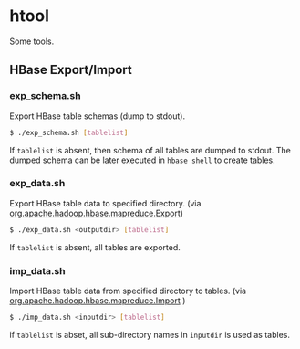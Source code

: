 htool
=====

Some tools.

HBase Export/Import
-------------------

### exp_schema.sh
Export HBase table schemas (dump to stdout).
```bash
$ ./exp_schema.sh [tablelist]
```
If `tablelist` is absent, then schema of all tables are dumped to stdout.
The dumped schema can be later executed in `hbase shell` to create tables.

### exp_data.sh
Export HBase table data to specified directory. (via [org.apache.hadoop.hbase.mapreduce.Export](http://hbase.apache.org/book/ops_mgt.html#export))
```bash
$ ./exp_data.sh <outputdir> [tablelist]
```
If `tablelist` is absent, all tables are exported.

### imp_data.sh
Import HBase table data from specified directory to tables. (via [org.apache.hadoop.hbase.mapreduce.Import](http://hbase.apache.org/book/ops_mgt.html#import) )
```bash
$ ./imp_data.sh <inputdir> [tablelist]
```
if `tablelist` is abset, all sub-directory names in `inputdir` is used as tables.
